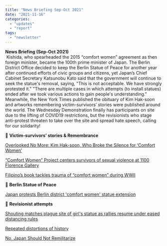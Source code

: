 ```yaml
---
title: "News Briefing Sep-Oct 2021"
date: "2021-11-16"
categories: 
  - "updates"
  - "report"
tags: 
  - "newsletter"
---
```


**News Briefing (Sep-Oct 2021)**  
 Kishida, who spearheaded the 2015 “comfort women” agreement as then foreign minister, became the 100th prime minister of Japan. The Berlin District Office decided to keep the Berlin Statue of Peace for another year after continued efforts of civic groups and citizens, yet Japan’s Chief Cabinet Secretary Katsunobu Kato said that the government will continue to seek the statue's removal, saying, "This is not acceptable. We have strongly protested it." "There are multiple cases in which attempts (to install statues) ended after we took various actions to gain people's understanding." Meanwhile, the New York Times published the obituary of Kim Hak-soon and artworks remembering victim-survivors’ stories were published around the world. The Wednesday Demonstration finally has participants on site due to the lifting of COVID19 restrictions, but the revisionists who stage anti-protest threaten to take over the site and spread hate speech, calling for our solidarity!

📌 **Victim-survivors’ stories & Remembrance**

[Overlooked No More: Kim Hak-soon, Who Broke the Silence for ‘Comfort Women’](https://www.nytimes.com/2021/10/21/obituaries/kim-hak-soon-overlooked.html)

[“Comfort Women” Project centers survivors of sexual violence at 1100 Florence Gallery](https://dailynorthwestern.com/2021/10/20/ae/comfort-women-project-centers-survivors-of-sexual-violence-at-1100-florence-gallery/)

[Filipino’s book tackles trauma of “comfort women” during WWII](https://news.abs-cbn.com/life/10/23/21/filipinos-book-tackles-trauma-of-comfort-women-during-wwii)

📌 **Berlin Statue of Peace**

[Japan protests Berlin district 'comfort women' statue extension](https://mainichi.jp/english/articles/20210906/p2g/00m/0na/028000c)

📌 **Revisionist attempts**

[Shouting matches plague site of girl's statue as rallies resume under eased distancing rules](https://en.yna.co.kr/view/AEN20211103007400315)

[Repeated distortions of history](https://www.koreatimes.co.kr/www/opinion/2021/09/202_315350.html)

[No, Japan Should Not Remilitarize](https://www.jacobinmag.com/2021/10/japan-jsdf-remilitarization-article-9-us-foreign-policy-biden-asian-pivot)

